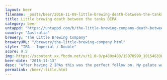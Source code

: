 ```yaml
---
layout: beer
filename: _posts/beer/2016-11-09-little-brewing-death-between-the-tanks-dipa.md
title: Little brewing death between the tanks DIPA
category: beer
untappd: "https://untappd.com/b/the-little-brewing-company-death-between-the-tanks/484884"
country: "Australia"
brewery: "The Little Brewing Company"
breweryURL: "/brewery/the-little-brewing-company.html"
style: "IPA - Imperial / Double"
score: 9.5
img: https://scontent.xx.fbcdn.net/v/t1.0-0/p480x480/15078999_10154633841473745_8903335512713450426_n.jpg?oh=18f978422a2368f764506be35573f562&oe=5B4E52A6
beer-date: "2016-11-13"
desc: "After having 2 IPAs this was the perfect follow on. My palate was fully ready to ignore the 113 IBUs and delve into the flavours beneath. It’s full of citrusy hops which give you fruitiness but with the undeniable awareness that this is a strong beer. As I finish my glass I look at the bottom with sadness that I have no more of this supreme liquid, I’m left only with the hoppy smell of the bottle and the realisation that the next beer will not be as good"
permalink: /beer/:title.html
---
```

